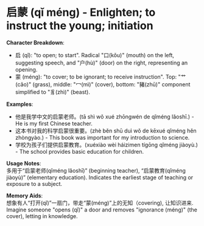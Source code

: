# **启蒙 (qǐ méng) - Enlighten; to instruct the young; initiation**

**Character Breakdown**:  
- 启 (qǐ): "to open; to start". Radical "口(kǒu)" (mouth) on the left, suggesting speech, and "户(hù)" (door) on the right, representing an opening.  
- 蒙 (méng): "to cover; to be ignorant; to receive instruction". Top: "艹(cǎo)" (grass), middle: "冖(mì)" (cover), bottom: "豬(zhū)" component simplified to "豸(zhì)" (beast).

**Examples**:  
- 他是我学中文的启蒙老师。(tā shì wǒ xué zhōngwén de qǐméng lǎoshī.) - He is my first Chinese teacher.  
- 这本书对我的科学启蒙很重要。(zhè běn shū duì wǒ de kēxué qǐméng hěn zhòngyào.) - This book was important for my introduction to science.  
- 学校为孩子们提供启蒙教育。(xuéxiào wèi háizimen tígōng qǐméng jiàoyù.) - The school provides basic education for children.

**Usage Notes**:  
多用于“启蒙老师(qǐméng lǎoshī)” (beginning teacher), “启蒙教育(qǐméng jiàoyù)” (elementary education). Indicates the earliest stage of teaching or exposure to a subject.

**Memory Aids**:  
想象有人“打开(qǐ)”一扇门，带走“蒙(méng)”上的无知（covering), 让知识进来.  
Imagine someone "opens (qǐ)" a door and removes "ignorance (méng)" (the cover), letting in knowledge.
